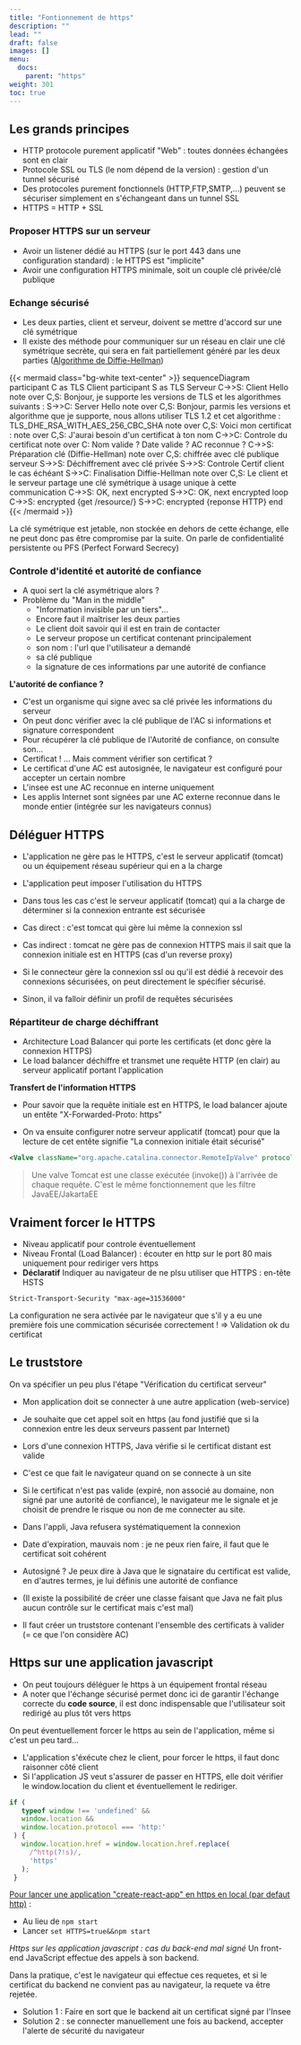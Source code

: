 ```yaml
---
title: "Fontionnement de https"
description: ""
lead: ""
draft: false
images: []
menu:
  docs:
    parent: "https"
weight: 301
toc: true
---
```



## Les grands principes
- HTTP protocole purement applicatif "Web" : toutes données échangées sont en clair
- Protocole SSL ou TLS (le nom dépend de la version) : gestion d'un tunnel sécurisé
- Des protocoles purement fonctionnels (HTTP,FTP,SMTP,...) peuvent se sécuriser simplement en s'échangeant dans un tunnel SSL
- HTTPS = HTTP + SSL

### Proposer HTTPS sur un serveur
- Avoir un listener dédié au HTTPS (sur le port 443 dans une configuration standard) : le HTTPS est "implicite"
- Avoir une configuration HTTPS minimale, soit un couple clé privée/clé publique


### Echange sécurisé
- Les deux parties, client et serveur, doivent se mettre d'accord sur une clé symétrique
- Il existe des méthode pour communiquer sur un réseau en clair une clé symétrique secrète, qui sera en fait partiellement généré par les deux parties ([Algorithme de Diffie-Hellman](https://fr.wikipedia.org/wiki/%C3%89change_de_cl%C3%A9s_Diffie-Hellman))

{{< mermaid class="bg-white text-center" >}}
sequenceDiagram
    participant C as TLS Client
    participant S as TLS Serveur
    C->>S: Client Hello
    note over C,S: Bonjour, je supporte les versions de TLS et les algorithmes suivants :
    S->>C: Server Hello
    note over C,S: Bonjour, parmis les versions et algorithme que je supporte, nous allons utiliser TLS 1.2 et cet algorithme : TLS_DHE_RSA_WITH_AES_256_CBC_SHA
    note over C,S: Voici mon certificat :
    note over C,S: J'aurai besoin d'un certificat à ton nom
    C->>C: Controle du certificat
    note over C: Nom valide ? Date valide ? AC reconnue ?
    C->>S: Préparation clé (Diffie-Hellman)
    note over C,S: chiffrée avec clé publique serveur
    S->>S: Déchiffrement avec clé privée
    S->>S: Controle Certif client le cas échéant
    S->>C: Finalisation Diffie-Hellman
    note over C,S: Le client et le serveur partage une clé symétrique à usage unique à cette communication
    C->>S: OK, next encrypted
    S->>C: OK, next encrypted
    loop
        C->>S: encrypted {get /resource/}
        S->>C: encrypted {reponse HTTP}
    end
{{< /mermaid >}}


La clé symétrique est jetable, non stockée en dehors de cette échange, elle ne peut donc pas être compromise par la suite.
On parle de confidentialité persistente ou PFS (Perfect Forward Secrecy)

### Controle d'identité et autorité de confiance

- A quoi sert la clé asymétrique alors ?
- Problème du "Man in the middle"
  - "Information invisible par un tiers"...
  - Encore faut il maîtriser les deux parties
  - Le client doit savoir qui il est en train de contacter
  - Le serveur propose un certificat contenant principalement
  - son nom : l'url que l'utilisateur a demandé
  - sa clé publique
  - la signature de ces informations par une autorité de confiance


**L'autorité de confiance ?**
 - C'est un organisme qui signe avec sa clé privée les informations du serveur
 - On peut donc vérifier avec la clé publique de l'AC si informations et signature correspondent
 - Pour récupérer la clé publique de l'Autorité de confiance, on consulte son...
 - Certificat ! ... Mais comment vérifier son certificat ?
 - Le certificat d'une AC est autosignée, le navigateur est configuré pour accepter un certain nombre
 - L'insee est une AC reconnue en interne uniquement
 - Les applis Internet sont signées par une AC externe reconnue dans le monde entier (intégrée sur les navigateurs connus)

## Déléguer HTTPS

- L'application ne gère pas le HTTPS, c'est le serveur applicatif (tomcat) ou un équipement réseau supérieur qui en a la charge
- L'application peut imposer l'utilisation du HTTPS

- Dans tous les cas c'est le serveur applicatif (tomcat) qui a la charge de déterminer si la connexion entrante est sécurisée
- Cas direct : c'est tomcat qui gère lui même la connexion ssl
- Cas indirect : tomcat ne gère pas de connexion HTTPS mais il sait que la connexion initiale est en HTTPS (cas d'un reverse proxy)
- Si le connecteur gère la connexion ssl ou qu'il est dédié à recevoir des connexions sécurisées, on peut directement le spécifier sécurisé.
- Sinon, il va falloir définir un profil de requêtes sécurisées

### Répartiteur de charge déchiffrant
- Architecture Load Balancer qui porte les certificats (et donc gère la connexion HTTPS)
- Le load balancer déchiffre et transmet une requête HTTP (en clair) au serveur applicatif portant l'application

**Transfert de l'information HTTPS**
- Pour savoir que la requête initiale est en HTTPS, le load balancer ajoute un entête "X-Forwarded-Proto: https"

- On va ensuite configurer notre serveur applicatif (tomcat) pour que la lecture de cet entête signifie "La connexion initiale était sécurisé"

```xml
<Valve className="org.apache.catalina.connector.RemoteIpValve" protocolHeader="X-Forwarded-Proto" />
```

> Une valve Tomcat est une classe exécutée (invoke()) à l'arrivée de chaque requête. C'est le même fonctionnement que les filtre JavaEE/JakartaEE


## Vraiment forcer le HTTPS
- Niveau applicatif pour controle éventuellement
- Niveau Frontal (Load Balancer) : écouter en http sur le port 80 mais uniquement pour rediriger vers https
- **Déclaratif** Indiquer au navigateur de ne plsu utiliser que HTTPS : en-tête HSTS
```
Strict-Transport-Security "max-age=31536000"
```

La configuration ne sera activée par le navigateur que s'il y a eu une première fois une commication sécurisée correctement ! 
=> Validation ok du certificat 


## Le truststore

On va spécifier un peu plus l'étape "Vérification du certificat serveur"

- Mon application doit se connecter à une autre application (web-service)
- Je souhaite que cet appel soit en https (au fond justifié que si la connexion entre les deux serveurs passent par Internet)
- Lors d'une connexion HTTPS, Java vérifie si le certificat distant est valide
- C'est ce que fait le navigateur quand on se connecte à un site
- Si le certificat n'est pas valide (expiré, non associé au domaine, non signé par une autorité de confiance), le navigateur me le signale et je choisit de prendre le risque ou non de me connecter au site.
- Dans l'appli, Java refusera systématiquement la connexion


- Date d'expiration, mauvais nom : je ne peux rien faire, il faut que le certificat soit cohérent
- Autosigné ? Je peux dire à Java que le signataire du certificat est valide, en d'autres termes, je lui définis une autorité de confiance
- (Il existe la possibilité de créer une classe faisant que Java ne fait plus aucun contrôle sur le certificat mais c'est mal)
- Il faut créer un truststore contenant l'ensemble des certificats à valider (= ce que l'on considère AC)



## Https sur une application javascript
- On peut toujours déléguer le https à un équipement frontal réseau
- A noter que l'échange sécurisé permet donc ici de garantir l'échange correcte du **code source**, il est donc indispensable que l'utilisateur soit redirigé au plus tôt vers https

On peut éventuellement forcer le https au sein de l'application, même si c'est un peu tard...
- L'application s'éxécute chez le client, pour forcer le https, il faut donc raisonner côté client
- Si l'application JS veut s'assurer de passer en HTTPS, elle doit vérifier le window.location du client et éventuellement le rediriger.

```js
if (
   typeof window !== 'undefined' &&
   window.location &&
   window.location.protocol === 'http:'
 ) {
   window.location.href = window.location.href.replace(
     /^http(?!s)/,
     'https'
   );
 }
```

[Pour lancer une application "create-react-app" en https en local (par defaut http)](https://facebook.github.io/create-react-app/docs/using-https-in-development) : 
- Au lieu de `npm start`
- Lancer `set HTTPS=true&&npm start`


*Https sur les application javascript : cas du back-end mal signé*
Un front-end JavaScript effectue des appels à son backend.

Dans la pratique, c'est le navigateur qui effectue ces requetes, et si le certificat du backend ne convient pas au navigateur, la requete va être rejetée.

- Solution 1 : Faire en sort que le backend ait un certificat signé par l'Insee
- Solution 2 : se connecter manuellement une fois au backend, accepter l'alerte de sécurité du navigateur
